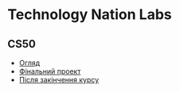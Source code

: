 # Technology Nation Labs

## CS50
- [Огляд](cs50/summary)
- [Фінальний проект](cs50/final)
- [Після закінчення курсу](cs50/roadmap)
